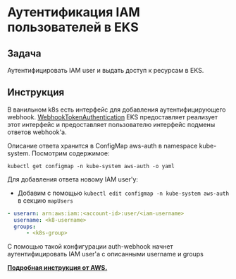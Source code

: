 # Аутентификация IAM пользователей в EKS

## Задача

Аутентифицировать IAM user и выдать доступ к ресурсам в EKS.

## Инструкция

В ванильном k8s есть интерфейс для добавления аутентифицирующего
webhook. [WebhookTokenAuthentication](https://kubernetes.io/docs/reference/access-authn-authz/authentication/#webhook-token-authentication)
EKS предоставляет реализует этот интерфейс и предоставляет пользователю интерфейс подмены ответов webhook'а.

Описание ответа хранится в ConfigMap aws-auth в namespace kube-system.
Посмотрим содержимое:

```shell
kubectl get configmap -n kube-system aws-auth -o yaml
```

Для добавления ответа новому IAM user'у:

* Добавим с помощью `kubectl edit configmap -n kube-system aws-auth` в секцию `mapUsers`

```yaml
- userarn: arn:aws:iam::<account-id>:user/<iam-username>
  username: <k8-username>
  groups:
      - <k8s-group>
```

С помощью такой конфигурации auth-webhook начнет аутентифицировать IAM user'а с описанными username и groups

[**Подробная инструкция от AWS.**](https://docs.aws.amazon.com/eks/latest/userguide/add-user-role.html)

